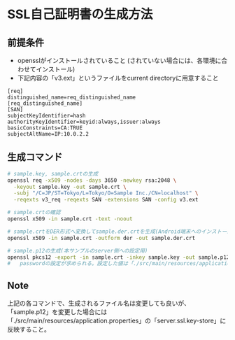 # SSL自己証明書の生成方法

## 前提条件
- opensslがインストールされていること (されていない場合には、各環境に合わせてインストール)
- 下記内容の「v3.ext」というファイルをcurrent directoryに用意すること
```
[req]
distinguished_name=req_distinguished_name
[req_distinguished_name]
[SAN]
subjectKeyIdentifier=hash
authorityKeyIdentifier=keyid:always,issuer:always
basicConstraints=CA:TRUE
subjectAltName=IP:10.0.2.2
```

## 生成コマンド
```sh
# sample.key, sample.crtの生成
openssl req -x509 -nodes -days 3650 -newkey rsa:2048 \
  -keyout sample.key -out sample.crt \
  -subj "/C=JP/ST=Tokyo/L=Tokyo/O=Sample Inc./CN=localhost" \
  -reqexts v3_req -reqexts SAN -extensions SAN -config v3.ext

# sample.crtの確認
openssl x509 -in sample.crt -text -noout

# sample.crtをDER形式へ変換してsample.der.crtを生成(Android端末へのインストール用)
openssl x509 -in sample.crt -outform der -out sample.der.crt

# sample.p12の生成(本サンプルのserver側への設定用)
openssl pkcs12 -export -in sample.crt -inkey sample.key -out sample.p12
#   passwordの設定が求められる。設定した値は「./src/main/resources/application.properties」の「server.ssl.key-store-password」に反映する。
```

## Note
上記の各コマンドで、生成されるファイル名は変更しても良いが、「sample.p12」を変更した場合には「./src/main/resources/application.properties」の「server.ssl.key-store」に反映すること。
